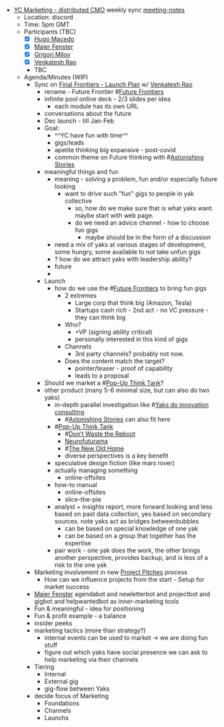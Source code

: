 - [YC Marketing - distributed CMO](<YC Marketing - distributed CMO.md>) weekly sync [meeting-notes](<meeting-notes.md>)
    - Location: discord 
    - Time: 5pm GMT 
    - Participants (TBC)
        - [x] [Hugo Macedo](<Hugo Macedo.md>) 
        - [x] [Maier Fenster](<Maier Fenster.md>)
        - [x] [Grigori Milov](<Grigori Milov.md>)
        - [x] [Venkatesh Rao](<Venkatesh Rao.md>)
        - TBC
    - Agenda/Minutes (WIP)
        - Sync on [Final Frontiers - Launch Plan](<Final Frontiers - Launch Plan.md>) w/ [Venkatesh Rao](<Venkatesh Rao.md>)
            - rename - Future Frontier #[Future Frontiers](<Future Frontiers.md>)
            - infinite pool online deck - 2/3 slides per idea
                - each module has its own URL
            - conversations about the future
            - Dec launch - till Jan-Feb
            - Goal: 
                - ^^YC have fun with time^^
                - gigs/leads 
                - apetite thinking big expansive - post-covid
                - common theme on Future thinking with #[Astonishing Stories](<Astonishing Stories.md>)
            - meaningful things and fun
                - meaning - solving a  problem, fun and/or especially future looking
                    - want to drive such "fun" gigs to people in yak collective
                        - so, how do we make sure that is what yaks want. maybe start with web page. 
                        - do we need an advice channel - how to choose fun gigs
                            - maybe should be in the form of a discussion
                - need a mix of yaks at various stages of development, some hungry, some available to not take unfun gigs
                - ? how do we attract yaks with leadership ability?
                - future
                - 
            - Launch
                - how do we use the #[Future Frontiers](<Future Frontiers.md>) to bring fun gigs
                    - 2 extremes
                        - Large corp that think big (Amazon, Tesla)
                        - Startups cash rich - 2nd act - no VC pressure - they can think big
                    - Who?
                        - +VP (signing ability critical)
                        - personally interested in this kind of gigs
                    - Channels
                        - 3rd party channels? probably not now.
                    - Does the content match the target?
                        - pointer/teaser - proof of capability 
                        - leads to a proposal
            - Should we market a #[Pop-Up Think Tank](<Pop-Up Think Tank.md>)?
            - other product (many 5-6 minimal size, but can also do two yaks)
                - in-depth parallel investigation like #[Yaks do innovation consulting](<Yaks do innovation consulting.md>)
                    - #[Astonishing Stories](<Astonishing Stories.md>) can also fit here 
                - #[Pop-Up Think Tank](<Pop-Up Think Tank.md>)
                    - #[Don’t Waste the Reboot](<Don’t Waste the Reboot.md>)
                    - [Neurofuturama](<Neurofuturama.md>)
                    - #[The New Old Home](<The New Old Home.md>)
                    - diverse perspectives is a key benefit 
                - speculative design fiction (like mars rover)
                - actually managing something
                    - online-offsites
                - how-to manual 
                    - online-offsites
                    - slice-the-pie
                - analyst + insights report, more forward looking and less based on past data collection, yes based on secondary sources. note yaks act as bridges betweenbubbles 
                    - can be based on special knowledge of one yak
                    - can be based on a  group that together has the expertise
                - pair work - one yak does the work, the other brings another perspective,  provides backup, and is less of a risk to the one yak 
        - Marketing involvement in new [Project Pitches](<Project Pitches.md>) process
            - How can we influence projects from the start - Setup for market success
        - [Maier Fenster](<Maier Fenster.md>) agendabot and newletterbot and projectbot and gigbot and helpwantedbot as inner-marketing tools
        - Fun & meaningful - idea for positioning
        - Fun & profit example - a balance
        - insider peeks
        - marketing tactics (more than strategy?)
            - internal events can be used to market -> we are doing fun stuff
            - figure out which yaks have social presence we can ask to help marketing via their channels
        - Tiering
            - Internal
            - External gig
            - gig-flow between Yaks
        - decide focus of Marketing 
            - Foundations
            - Channels
            - Launchs 
